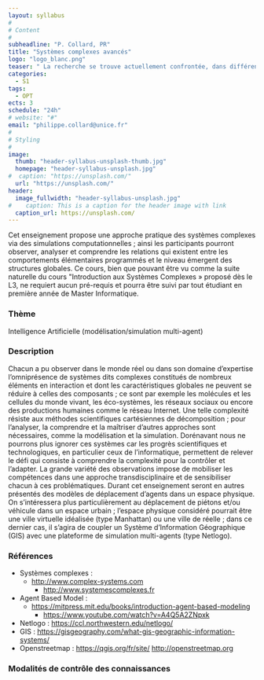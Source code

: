 ```yaml
---
layout: syllabus
#
# Content
#
subheadline: "P. Collard, PR"
title: "Systèmes complexes avancés"
logo: "logo_blanc.png"
teaser: " La recherche se trouve actuellement confrontée, dans différentes disciplines et domaines d’étude, à la notion de système complexe. Une problématique majeure dans l’étude de tels systèmes consiste à comprendre comment un ensemble d’objets interagissant selon des règles locales déterminées peut engendrer un comportement global complexe, difficile à comprendre au simple vu des règles locales."
categories:
  - S1
tags:
  - OPT
ects: 3
schedule: "24h"
# website: "#"
email: "philippe.collard@unice.fr"
#
# Styling
#
image:
  thumb: "header-syllabus-unsplash-thumb.jpg"
  homepage: "header-syllabus-unsplash.jpg"
#  caption: "https://unsplash.com/"
  url: "https://unsplash.com/"
header:
  image_fullwidth: "header-syllabus-unsplash.jpg"
#    caption: This is a caption for the header image with link
  caption_url: https://unsplash.com/  
---
```





Cet enseignement propose une approche pratique des systèmes complexes via des simulations computationnelles ; ainsi les participants pourront observer, analyser et comprendre les relations qui existent entre les comportements élémentaires programmés et le niveau émergent des structures globales.
Ce cours, bien que pouvant être vu comme la suite naturelle du cours "Introduction aux Systèmes Complexes » proposé dès le L3, ne requiert aucun pré-requis et pourra être suivi par tout étudiant en première année de Master Informatique.

### Thème ###

Intelligence Artificielle (modélisation/simulation multi-agent)


### Description ###

Chacun a pu observer dans le monde réel ou dans son domaine d’expertise l’omniprésence de systèmes dits complexes constitués de nombreux éléments en interaction et dont les caractéristiques globales ne peuvent se réduire à celles des composants ; ce sont par exemple les molécules et les cellules du monde vivant, les éco-systèmes, les réseaux sociaux ou encore des productions humaines comme le réseau Internet.
Une telle complexité résiste aux méthodes scientifiques cartésiennes de décomposition ; pour l’analyser, la comprendre et la maîtriser d’autres approches sont nécessaires, comme la modélisation et la simulation.
Dorénavant nous ne pourrons plus ignorer ces systèmes car les progrès scientifiques et technologiques, en particulier ceux de l’informatique, permettent de relever le défi qui consiste à comprendre la complexité pour la contrôler et l’adapter.
La grande variété des observations impose de mobiliser les compétences dans une approche transdisciplinaire et de sensibiliser chacun à ces problématiques.
Durant cet enseignement seront en autres présentés des modèles de déplacement d’agents dans un espace physique. On s’intéressera plus particulièrement au déplacement de piétons et/ou véhicule dans un espace urbain ; l’espace physique considéré pourrait être une ville virtuelle idéalisée (type Manhattan) ou une ville de réelle ; dans ce dernier cas, il s’agira de coupler un Système d’Information Géographique (GIS) avec une plateforme de simulation multi-agents (type Netlogo).

### Références ###

- Systèmes complexes :
    - http://www.complex-systems.com
      - http://www.systemescomplexes.fr 
- Agent Based Model :
  - https://mitpress.mit.edu/books/introduction-agent-based-modeling
    - https://www.youtube.com/watch?v=A4Q5A2ZNpxk
- Netlogo : https://ccl.northwestern.edu/netlogo/
- GIS : https://gisgeography.com/what-gis-geographic-information-systems/ 
- Openstreetmap : https://qgis.org/fr/site/ http://openstreetmap.org


### Modalités de contrôle des connaissances ###

